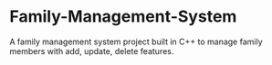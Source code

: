 # Family-Management-System
A family management system project built in C++ to manage family members with add, update, delete features.
